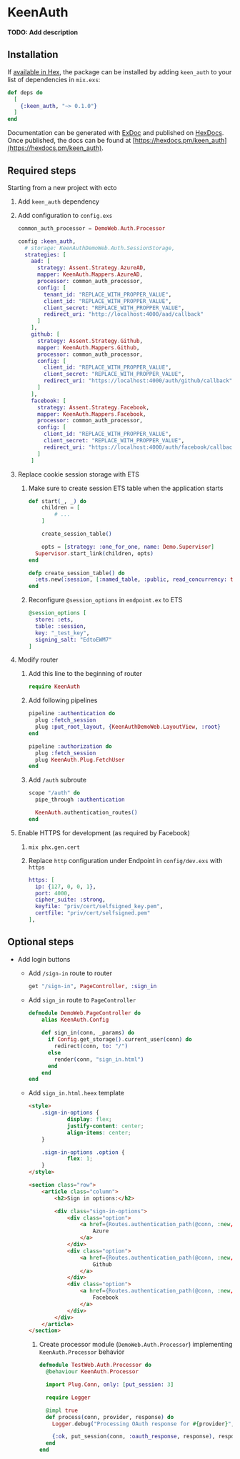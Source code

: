 # KeenAuth

**TODO: Add description**

## Installation

If [available in Hex](https://hex.pm/docs/publish), the package can be installed
by adding `keen_auth` to your list of dependencies in `mix.exs`:

```elixir
def deps do
  [
    {:keen_auth, "~> 0.1.0"}
  ]
end
```

Documentation can be generated with [ExDoc](https://github.com/elixir-lang/ex_doc)
and published on [HexDocs](https://hexdocs.pm). Once published, the docs can
be found at [https://hexdocs.pm/keen_auth](https://hexdocs.pm/keen_auth).

## Required steps

Starting from a new project with ecto

1. Add `keen_auth` dependency
2. Add configuration to `config.exs`
    
    ```elixir
    common_auth_processor = DemoWeb.Auth.Processor
    
    config :keen_auth,
      # storage: KeenAuthDemoWeb.Auth.SessionStorage,
      strategies: [
        aad: [
          strategy: Assent.Strategy.AzureAD,
          mapper: KeenAuth.Mappers.AzureAD,
          processor: common_auth_processor,
          config: [
            tenant_id: "REPLACE_WITH_PROPPER_VALUE",
            client_id: "REPLACE_WITH_PROPPER_VALUE",
            client_secret: "REPLACE_WITH_PROPPER_VALUE",
            redirect_uri: "http://localhost:4000/aad/callback"
          ]
        ],
        github: [
          strategy: Assent.Strategy.Github,
          mapper: KeenAuth.Mappers.Github,
          processor: common_auth_processor,
          config: [
            client_id: "REPLACE_WITH_PROPPER_VALUE",
            client_secret: "REPLACE_WITH_PROPPER_VALUE",
            redirect_uri: "https://localhost:4000/auth/github/callback"
          ]
        ],
        facebook: [
          strategy: Assent.Strategy.Facebook,
          mapper: KeenAuth.Mappers.Facebook,
          processor: common_auth_processor,
          config: [
            client_id: "REPLACE_WITH_PROPPER_VALUE",
            client_secret: "REPLACE_WITH_PROPPER_VALUE",
            redirect_uri: "https://localhost:4000/auth/facebook/callback"
          ]
        ]
    ```
    
3. Replace cookie session storage with ETS
    1. Make sure to create session ETS table when the application starts
        
        ```elixir
        def start(_, _) do
        	children = [
        		# ...
        	]
        
        	create_session_table()
        
        	opts = [strategy: :one_for_one, name: Demo.Supervisor]
          Supervisor.start_link(children, opts)
        end
        
        defp create_session_table() do
          :ets.new(:session, [:named_table, :public, read_concurrency: true])
        end
        ```
        
    2. Reconfigure `@session_options` in `endpoint.ex` to ETS
        
        ```elixir
        @session_options [
          store: :ets,
          table: :session,
          key: "_test_key",
          signing_salt: "EdtoEWM7"
        ]
        ```
        
4. Modify router
    1. Add this line to the beginning of router
        
        ```elixir
        require KeenAuth
        ```
        
    2. Add following pipelines
        
        ```elixir
        pipeline :authentication do
          plug :fetch_session
          plug :put_root_layout, {KeenAuthDemoWeb.LayoutView, :root}
        end
        
        pipeline :authorization do
          plug :fetch_session
          plug KeenAuth.Plug.FetchUser
        end
        ```
        
    3. Add `/auth` subroute
        
        ```elixir
        scope "/auth" do
          pipe_through :authentication
        
          KeenAuth.authentication_routes()
        end
        ```
        
5. Enable HTTPS for development (as required by Facebook)
    1. `mix phx.gen.cert`
    2. Replace `http` configuration under Endpoint in `config/dev.exs` with `https`
        
        ```elixir
        https: [
          ip: {127, 0, 0, 1},
          port: 4000,
          cipher_suite: :strong,
          keyfile: "priv/cert/selfsigned_key.pem",
          certfile: "priv/cert/selfsigned.pem"
        ],
        ```
        

## Optional steps

- Add login buttons
    - Add `/sign-in` route to router
        
        ```elixir
        get "/sign-in", PageController, :sign_in
        ```
        
    - Add `sign_in` route to `PageController`
        
        ```elixir
        defmodule DemoWeb.PageController do
        	alias KeenAuth.Config
        	
        	def sign_in(conn, _params) do
        	  if Config.get_storage().current_user(conn) do
        	    redirect(conn, to: "/")
        	  else
        	    render(conn, "sign_in.html")
        	  end
        	end
        end
        ```
        
    - Add `sign_in.html.heex` template
        
        ```html
        <style>
        	.sign-in-options {
        			display: flex;
        			justify-content: center;
        			align-items: center;
        	}
        
        	.sign-in-options .option {
        			flex: 1;
        	}
        </style>
        
        <section class="row">
        	<article class="column">
        		<h2>Sign in options:</h2>
        
        		<div class="sign-in-options">
        			<div class="option">
        				<a href={Routes.authentication_path(@conn, :new, :aad, redirect_to: "/")}>
        					Azure
        				</a>
        			</div>
        			<div class="option">
        				<a href={Routes.authentication_path(@conn, :new, :github, redirect_to: "/")}>
        					Github
        				</a>
        			</div>
        			<div class="option">
        				<a href={Routes.authentication_path(@conn, :new, :facebook, redirect_to: "/")}>
        					Facebook
        				</a>
        			</div>
        		</div>
        	</article>
        </section>
        ```
        
        1. Create processor module (`DemoWeb.Auth.Processor`) implementing `KeenAuth.Processor` behavior
            
            ```elixir
            defmodule TestWeb.Auth.Processor do
              @behaviour KeenAuth.Processor
            
              import Plug.Conn, only: [put_session: 3]
            
              require Logger
            
              @impl true
              def process(conn, provider, response) do
                Logger.debug("Processing OAuth response for #{provider}", response: inspect(response))
            
                {:ok, put_session(conn, :oauth_response, response), response}
              end
            end
            ```

